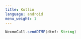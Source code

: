 ```yaml
---
title: Kotlin
language: android
menu_weight: 1
---
```


```java
NexmoCall.sendDTMF(dtmf: String)
```
